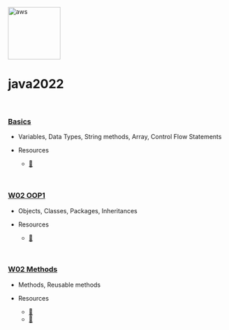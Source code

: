 <a href="https://aws.amazon.com/cloudformation/" target="_blank"> <img src="https://www.vectorlogo.zone/logos/java/java-icon.svg" alt="aws" width="120" height="120"/> </a> 

# java2022 
<br>


### [Basics](https://github.com/kzs61/java2022/tree/master/intro/src/w01/day01)

* Variables, Data Types, String methods, Array, Control Flow Statements

* Resources
  * [:link:](https://dev.java/learn/java-language-basics)

<br>

### [W02 OOP1](https://github.com/kzs61/java2022/tree/master/w02-oop1)

* Objects, Classes, Packages, Inheritances

* Resources
  * [:link:](https://dev.java/oop/)

<br>

### [W02 Methods](https://github.com/kzs61/java2022/tree/master/w02-methods)

* Methods, Reusable methods

* Resources
  * [:link:](https://dev.java/learn/defining-methods/)
  * [:link:](https://www.baeldung.com/java-methods)


